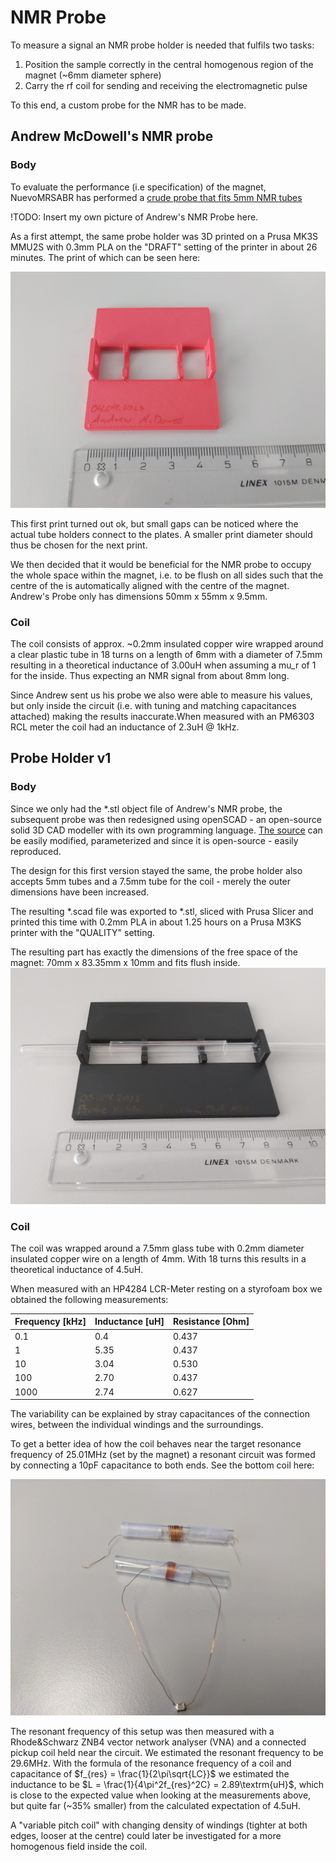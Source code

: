# NMR Probe

To measure a signal an NMR probe holder is needed that fulfils two tasks:
1. Position the sample correctly in the central homogenous region of the magnet (~6mm diameter sphere)
2. Carry the rf coil for sending and receiving the electromagnetic pulse

To this end, a custom probe for the NMR has to be made.

## Andrew McDowell's NMR probe

### Body

To evaluate the performance (i.e specification) of the magnet, NuevoMRSABR has performed a [crude probe that fits 5mm NMR tubes](../../literature/SABR_Permanent_Magnet_and_Shim/ETH%200.6%20T%20Final%20Report_202301.pdf)

!TODO: Insert my own picture of Andrew's NMR Probe here.

As a first attempt, the same probe holder was 3D printed on a Prusa MK3S MMU2S with 0.3mm PLA on the "DRAFT" setting of the printer in about 26 minutes. The print of which can be seen here:

![3D Print of Andrew McDowell's NMR Probe holder with Prusa MK3S with 0.3mm PLA](andrew/230404-rf_probe_holder_andrew_mcdowell.jpg)

This first print turned out ok, but small gaps can be noticed where the actual tube holders connect to the plates. A smaller print diameter should thus be chosen for the next print.

We then decided that it would be beneficial for the NMR probe to occupy the whole space within the magnet, i.e. to be flush on all sides such that the centre of the is automatically aligned with the centre of the magnet. Andrew's Probe only has dimensions 50mm x 55mm x 9.5mm.

### Coil

The coil consists of approx. ~0.2mm insulated copper wire wrapped around a clear plastic tube in 18 turns on a length of 6mm with a diameter of 7.5mm resulting in a theoretical inductance of 3.00uH when assuming a mu_r of 1 for the inside. Thus expecting an NMR signal from about 8mm long.

Since Andrew sent us his probe we also were able to measure his values, but only inside the circuit (i.e. with tuning and matching capacitances attached) making the results inaccurate.When measured with an PM6303 RCL meter the coil had an inductance of 2.3uH @ 1kHz.

## Probe Holder v1

### Body

Since we only had the *.stl object file of Andrew's NMR probe, the subsequent probe was then redesigned using openSCAD - an open-source solid 3D CAD modeller with its own programming language. [The source](./probe_holder_v1/230403-probe_holder_v1.scad) can be easily modified, parameterized and since it is open-source - easily reproduced.

The design for this first version stayed the same, the probe holder also accepts 5mm tubes and a 7.5mm tube for the coil - merely the outer dimensions have been increased.

The resulting \*.scad file was exported to \*.stl, sliced with Prusa Slicer and printed this time with 0.2mm PLA in about 1.25 hours on a Prusa M3KS printer with the "QUALITY" setting.

The resulting part has exactly the dimensions of the free space of the magnet: 70mm x 83.35mm x 10mm and fits flush inside.
![NMR Probe Holder v1 - 3D printed](probe_holder_v1/230405-probe_holder_v1_0.2mm_PLA_M3KS.jpg)

### Coil

The coil was wrapped around a 7.5mm glass tube with 0.2mm diameter insulated copper wire on a length of 4mm. With 18 turns this results in a theoretical inductance of 4.5uH.

When measured with an HP4284 LCR-Meter resting on a styrofoam box we obtained the following measurements:

| Frequency [kHz] | Inductance [uH] | Resistance [Ohm] |
| --------------- | --------------- | ---------------- |
| 0.1             | 0.4             | 0.437            |
| 1               | 5.35            | 0.437            |
| 10              | 3.04            | 0.530            |
| 100             | 2.70            | 0.437            |
| 1000            | 2.74            | 0.627            |

The variability can be explained by stray capacitances of the connection wires, between the individual windings and the surroundings.

To get a better idea of how the coil behaves near the target resonance frequency of 25.01MHz (set by the magnet) a resonant circuit was formed by connecting a 10pF capacitance to both ends. See the bottom coil here:

![Hand wound coils](230412-rf_coil_0_2mm_copper_18_turns_4mm_long_7_5mm_diameter_on_glass_hand_wound.jpg)

The resonant frequency of this setup was then measured with a Rhode&Schwarz ZNB4 vector network analyser (VNA) and a connected pickup coil held near the circuit. We estimated the resonant frequency to be 29.6MHz. With the formula of the resonance frequency of a coil and capacitance of $f_{res} = \frac{1}{2\pi\sqrt{LC}}$ we estimated the inductance to be $L = \frac{1}{4\pi^2f_{res}^2C} = 2.89\textrm{uH}$, which is close to the expected value when looking at the measurements above, but quite far (~35% smaller) from the calculated expectation of 4.5uH.

A "variable pitch coil" with changing density of windings (tighter at both edges, looser at the centre) could later be investigated for a more homogenous field inside the coil.
